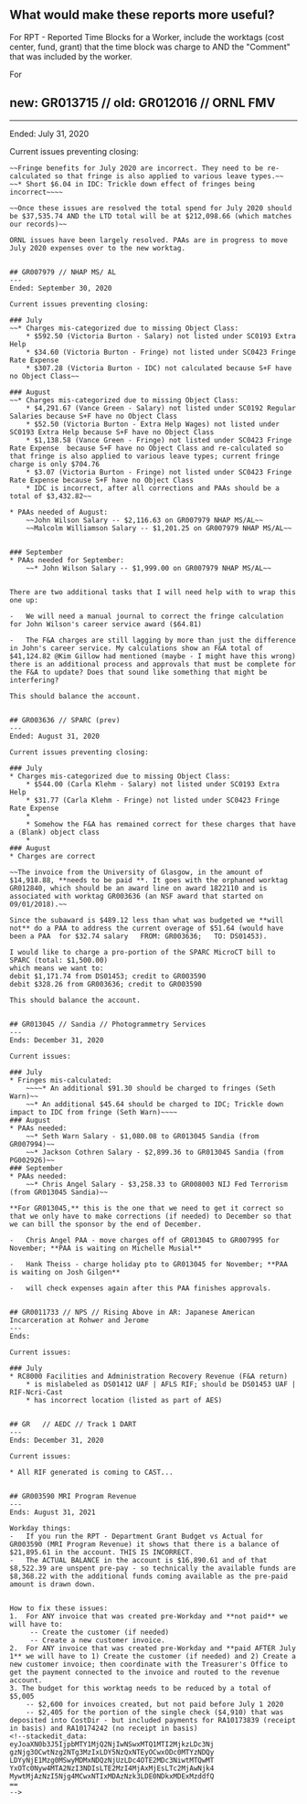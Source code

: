 ## What would make these reports more useful?
For RPT - Reported Time Blocks for a Worker, include the worktags (cost center, fund, grant) that the time block was charge to AND the "Comment" that was included by the worker.

For 


## new: GR013715 // old: GR012016 // ORNL FMV
---
Ended: July 31, 2020

Current issues preventing closing:

~~~~* Short $515.97 in Fringes:~~ 
~~Fringe benefits for July 2020 are incorrect. They need to be re-calculated so that fringe is also applied to various leave types.~~
~~* Short $6.04 in IDC: Trickle down effect of fringes being incorrect~~~~

~~Once these issues are resolved the total spend for July 2020 should be $37,535.74 AND the LTD total will be at $212,098.66 (which matches our records)~~

ORNL issues have been largely resolved. PAAs are in progress to move July 2020 expenses over to the new worktag.


## GR007979 // NHAP MS/ AL
---
Ended: September 30, 2020

Current issues preventing closing:

### July
~~* Charges mis-categorized due to missing Object Class:
	* $592.50 (Victoria Burton - Salary) not listed under SC0193 Extra Help
	* $34.60 (Victoria Burton - Fringe) not listed under SC0423 Fringe Rate Expense
	* $307.28 (Victoria Burton - IDC) not calculated because S+F have no Object Class~~

### August
~~* Charges mis-categorized due to missing Object Class:
	* $4,291.67 (Vance Green - Salary) not listed under SC0192 Regular Salaries because S+F have no Object Class
	* $52.50 (Victoria Burton - Extra Help Wages) not listed under SC0193 Extra Help because S+F have no Object Class
	* $1,138.58 (Vance Green - Fringe) not listed under SC0423 Fringe Rate Expense  because S+F have no Object Class and re-calculated so that fringe is also applied to various leave types; current fringe charge is only $704.76
	* $3.07 (Victoria Burton - Fringe) not listed under SC0423 Fringe Rate Expense because S+F have no Object Class
	* IDC is incorrect, after all corrections and PAAs should be a total of $3,432.82~~

* PAAs needed of August:
	~~John Wilson Salary -- $2,116.63 on GR007979 NHAP MS/AL~~
	~~Malcolm Williamson Salary -- $1,201.25 on GR007979 NHAP MS/AL~~
	

### September
* PAAs needed for September:
	~~* John Wilson Salary -- $1,999.00 on GR007979 NHAP MS/AL~~


There are two additional tasks that I will need help with to wrap this one up:  

-   We will need a manual journal to correct the fringe calculation for John Wilson's career service award ($64.81)

-   The F&A charges are still lagging by more than just the difference in John's career service. My calculations show an F&A total of $41,124.82 @Kim Gillow had mentioned (maybe - I might have this wrong) there is an additional process and approvals that must be complete for the F&A to update? Does that sound like something that might be interfering?

This should balance the account.


## GR003636 // SPARC (prev)
---
Ended: August 31, 2020

Current issues preventing closing:

### July
* Charges mis-categorized due to missing Object Class:
	* $544.00 (Carla Klehm - Salary) not listed under SC0193 Extra Help
	* $31.77 (Carla Klehm - Fringe) not listed under SC0423 Fringe Rate Expense
	* 
	* Somehow the F&A has remained correct for these charges that have a (Blank) object class
	* 
### August
* Charges are correct

~~The invoice from the University of Glasgow, in the amount of $14,918.88, **needs to be paid **. It goes with the orphaned worktag GR012840, which should be an award line on award 1822110 and is associated with worktag GR003636 (an NSF award that started on 09/01/2018).~~

Since the subaward is $489.12 less than what was budgeted we **will not** do a PAA to address the current overage of $51.64 (would have been a PAA  for $32.74 salary   FROM: GR003636;   TO: DS01453).

I would like to charge a pro-portion of the SPARC MicroCT bill to SPARC (total: $1,500.00)
which means we want to:
debit $1,171.74 from DS01453; credit to GR003590
debit $328.26 from GR003636; credit to GR003590

This should balance the account.


## GR013045 // Sandia // Photogrammetry Services
---
Ends: December 31, 2020

Current issues:

### July
* Fringes mis-calculated:
	~~~~* An additional $91.30 should be charged to fringes (Seth Warn)~~
	~~* An additional $45.64 should be charged to IDC; Trickle down impact to IDC from fringe (Seth Warn)~~~~
### August
* PAAs needed:
	~~* Seth Warn Salary - $1,080.08 to GR013045 Sandia (from GR007994)~~
	~~* Jackson Cothren Salary - $2,899.36 to GR013045 Sandia (from PG002926)~~
### September
* PAAs needed:
	~~* Chris Angel Salary - $3,258.33 to GR008003 NIJ Fed Terrorism (from GR013045 Sandia)~~

**For GR013045,** this is the one that we need to get it correct so that we only have to make corrections (if needed) to December so that we can bill the sponsor by the end of December.  

-   Chris Angel PAA - move charges off of GR013045 to GR007995 for November; **PAA is waiting on Michelle Musial**  
    
-   Hank Theiss - charge holiday pto to GR013045 for November; **PAA is waiting on Josh Gilgen**  
    
-   will check expenses again after this PAA finishes approvals.


## GR0011733 // NPS // Rising Above in AR: Japanese American Incarceration at Rohwer and Jerome
---
Ends:

Current issues:

### July
* RC8000 Facilities and Administration Recovery Revenue (F&A return) 
	* is mislabeled as DS01412 UAF | AFLS RIF; should be DS01453 UAF | RIF-Ncri-Cast
	* has incorrect location (listed as part of AES)


## GR   // AEDC // Track 1 DART
---
Ends: December 31, 2020

Current issues:

* All RIF generated is coming to CAST...


## GR003590 MRI Program Revenue
---
Ends: August 31, 2021

Workday things:
-   If you run the RPT - Department Grant Budget vs Actual for GR003590 (MRI Program Revenue) it shows that there is a balance of $21,895.61 in the account. THIS IS INCORRECT.
-   The ACTUAL BALANCE in the account is $16,890.61 and of that $8,522.39 are unspent pre-pay - so technically the available funds are $8,368.22 with the additional funds coming available as the pre-paid amount is drawn down.

  
How to fix these issues:
1.  For ANY invoice that was created pre-Workday and **not paid** we will have to:
	 -- Create the customer (if needed)
	 -- Create a new customer invoice.
2.  For ANY invoice that was created pre-Workday and **paid AFTER July 1** we will have to 1) Create the customer (if needed) and 2) Create a new customer invoice; then coordinate with the Treasurer's Office to get the payment connected to the invoice and routed to the revenue account.
3. The budget for this worktag needs to be reduced by a total of $5,005 
	-- $2,600 for invoices created, but not paid before July 1 2020
	-- $2,405 for the portion of the single check ($4,910) that was deposited into CostDir - but included payments for RA10173839 (receipt in basis) and RA10174242 (no receipt in basis)
<!--stackedit_data:
eyJoaXN0b3J5IjpbMTY1MjQ2NjIwNSwxMTQ1MTI2MjkzLDc3Nj
gzNjg3OCwtNzg2NTg3MzIxLDY5NzQxNTEyOCwxODc0MTYzNDQy
LDYyNjE1Mzg0MSwyMDMxNDQzNjUzLDc4OTE2MDc3NiwtMTQwMT
YxOTc0Nyw4MTA2NzI3NDIsLTE2MzI4MjAxMjEsLTc2MjAwNjk4
MywtMjAzNzI5Njg4MCwxNTIxMDAzNzk3LDE0NDkxMDExMzddfQ
==
-->